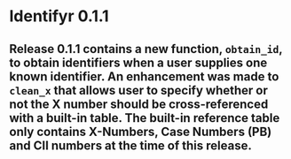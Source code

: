 # Identifyr 0.1.1

## Release 0.1.1 contains a new function, `obtain_id`, to obtain identifiers when a user supplies one known identifier. An enhancement was made to `clean_x` that allows user to specify whether or not the X number should be cross-referenced with a built-in table. The built-in reference table only contains X-Numbers, Case Numbers (PB) and CII numbers at the time of this release. 

